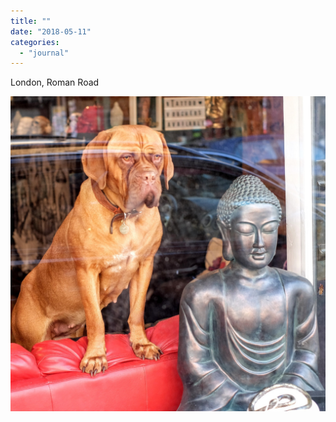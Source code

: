 ```yaml
---
title: ""
date: "2018-05-11"
categories: 
  - "journal"
---
```


London, Roman Road

![](images/39babd4d59.jpg)
